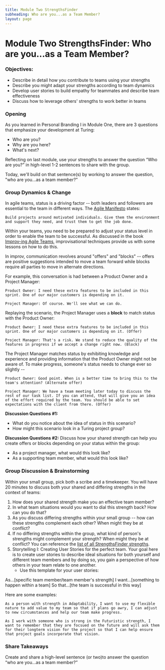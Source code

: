 ```yaml
---
title: Module Two StrengthsFinder
subheading: Who are you...as a Team Member?
layout: page
---
```

# Module Two StrengthsFinder: Who are you...as a Team Member?

### Objectives:

* Describe in detail how you contribute to teams using your strengths
* Describe you might adapt your strengths according to team dynamics
* Develop user stories to build empathy for teammates and describe team effectiveness
* Discuss how to leverage others' strengths to work better in teams

### Opening
As you learned in Personal Branding I in Module One, there are 3 questions that emphasize your development at Turing:

* Who are you?
* Why are you here?
* What's next?

Reflecting on last module, use your strengths to answer the question “Who are you?” in high-level 1-2 sentences to share with the group.

Today, we'll build on that sentence(s) by working to answer the question, "who are you...as a team member?"

### Group Dynamics & Change
In agile teams, status is a driving factor -- both leaders and followers are essential to the team in different ways. The [Agile Manifesto](http://agilemanifesto.org/principles.html) states:

	Build projects around motivated individuals. Give them the environment and support they need, and trust them to get the job done. 

Within your teams, you need to be prepared to adjust your status level in order to enable the team to be successful. As discussed in the book [Improv-ing Agile Teams](https://www.amazon.com/Improv-ing-Agile-Teams-Constraints-Creativity/dp/0993301304), improvisational techniques provide us with some lessons on how to do this.

In improv, communication revolves around "offers" and "blocks" -- offers are positive suggestions intended to move a team forward while blocks require all parties to move in alternate directions.

For example, this conversation is had between a Product Owner and a Project Manager:

	Product Owner: I need these extra features to be included in this sprint. One of our major customers is depending on it.

	Project Manager: Of course. We'll see what we can do.

Replaying the scenario, the Project Manager uses a **block** to match status with the Product Owner:

	Product Owner: I need these extra features to be included in this sprint. One of our major customers is depending on it. (Offer)

	Project Manager: That's a risk. We stand to reduce the quality of the features in progress if we accept a change right now. (Block)

The Project Manager matches status by exhibiting knowledge and experience and providing information that the Product Owner might not be aware of. To make progress, someone's status needs to change ever so slightly -- 

	Product Owner: Good point. When is a better time to bring this to the team's attention? (Alternate offer)

	Project Manager: We have a team meeting later today to discuss the rest of our task list. If you can attend, that will give you an idea of the effort required by the team. You should be able to set expectations with the client from there. (Offer)

**Discussion Questions #1:**

* What do you notice about the idea of status in this scenario?
* How might this scenario look in a Turing project group?  

**Discussion Questions #2:** 
Discuss how your shared strength can help you create offers or blocks depending on your status within the group:

* As a project manager, what would this look like?
* As a supporting team member, what would this look like?

### Group Discussion & Brainstorming

Within your small group, pick both a scribe and a timekeeper. You will have 20 minutes to discuss both your shared and differing strengths in the context of teams:

1. How does your shared strength make you an effective team member? 
2. In what team situations would you want to dial this strength back? How can you do that?
2. As you discuss differing strengths within your small group -- how can these strengths complement each other? When might they be at conflict? 
3. If no differing strengths within the group, what kind of person's strengths might complement your strength? When might they be at conflict? You can reference the [list of all StrengthsFinder strengths](https://github.com/turingschool/professional_skills/blob/master/files/BriefDescriptionsOfThemes.pdf). 
3. Storytelling I: Creating User Stories for the perfect team. Your goal here is to create user stories to describe ideal situations for both yourself and different team members and by doing so, you gain a perspective of how others in your team relate to one another.
	* Use this template for your user stories: 
	

As...[specific team member/team member's strength]
I want...[something to happen within a team]
So that...[the team is successful in this way] 

Here are some examples:

	As a person with strength in Adaptability, I want to use my flexible nature to add value to my team so that if plans go awry, I can adjust to new circumstances and help our team make progress. 
	
	As I work with someone who is strong in the Futuristic strength, I want to remember that they are focsued on the future and will ask them for their longterm vision for the project so that I can help ensure that project goals incorporate that vision.

### Share Takeaways

Create and share a high-level sentence (or two)to answer the question “who are you...as a team member?” 


